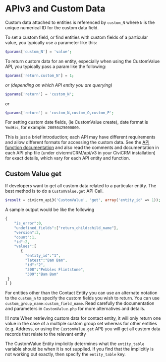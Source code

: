 # APIv3 and Custom Data

Custom data attached to entities is referenced by `custom_N` where `N` is the unique numerical ID for the custom data field.

To set a custom field, or find entities with custom fields of a particular value, you typically use a parameter like this:

```php
$params['custom_N'] = 'value';
```

To return custom data for an entity, especially when using the CustomValue API, you typically pass a param like the following:

```php
$params['return.custom_N'] = 1;
```

*or (depending on which API entity you are querying)*

```php
$params['return'] = 'custom_N';
```

*or*

```php
$params['return'] = 'custom_N,custom_O,custom_P';
```

For setting custom date fields, (ie CustomValue create), date format is `YmdHis`, for example: `20050425000000`.

This is just a brief introduction; each API may have different requirements and allow different formats for accessing the custom data. See the [API function documentation](https://wiki.civicrm.org/confluence/display/CRMDOC/Using+the+API) and also read the comments and documentation in each API php file (under civicrm/CRM/api/v3 in your CiviCRM installation) for exact details,
which vary for each API entity and function.

## Custom Value get

If developers want to get all custom data related to a particular entity. The best method is to do a `CustomValue.get` API Call. 

```php
$result = civicrm_api3('CustomValue', 'get', array('entity_id' => 1));
```

A sample output would be like the following

```php 
{
	"is_error":0,
	"undefined_fields":["return_child:child_name"],
	"version":3,
	"count":1,
	"id":2,
	"values":[
       {
         "entity_id":"1",
         "latest":"Bam Bam", 
         "id":"2",
         "308":"Pebbles Flintstone",
         "309":"Bam Bam"
 } 
] }
```

For entities other than the Contact Entity you can use an alternate notation to the `custom_n` to specify the custom fields you wish to return. You can use `custom_group_name:custom_field_name`. Read carefully the documentation and parameters in `CustomValue.php` for more alternatives and details.

!!! note 
    When retrieving custom data for contact entity, it will only return one value in the case of a multiple custom group set whereas for other entities (e.g. Address, or using the `CustomValue.get` API) you will get all custom data records that relate to the relevant entity

The CustomValue Entity implicitly determines what the `entity_table` variable should be when it is not supplied. If you find that the implicitly is not working out exactly, then specify the `entity_table` key. 
